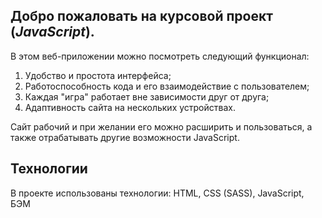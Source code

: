 ## Добро пожаловать на курсовой проект (*JavaScript*).

В этом веб-приложении можно посмотреть следующий функционал:
1. Удобство и простота интерфейса;
2. Работоспособность кода и его взаимодействие с пользователем;
3. Каждая "игра" работает вне зависимости друг от друга;
4. Адаптивность сайта на нескольких устройствах.

Сайт рабочий и при желании его можно расширить и пользоваться, а также отрабатывать другие возможности JavaScript.

## Технологии
В проекте использованы технологии: 
HTML, CSS (SASS), JavaScript, БЭМ

